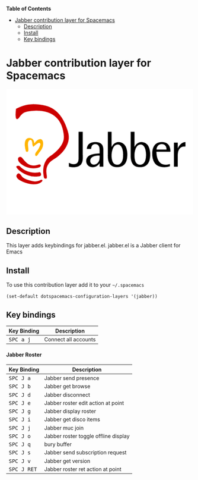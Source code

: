 <!-- markdown-toc start - Don't edit this section. Run M-x markdown-toc/generate-toc again -->
**Table of Contents**

- [Jabber contribution layer for Spacemacs](#jabber-contribution-layer-for-spacemacs)
    - [Description](#description)
    - [Install](#install)
    - [Key bindings](#key-bindings)

<!-- markdown-toc end -->
# Jabber contribution layer for Spacemacs

![logo](img/jabber-logo.gif)


## Description

This layer adds keybindings for jabber.el. jabber.el is a Jabber client for Emacs

## Install

To use this contribution layer add it to your `~/.spacemacs`

```elisp
(set-default dotspacemacs-configuration-layers '(jabber))
```

## Key bindings

Key Binding         | Description
--------------------|-------------------------------
<kbd>SPC a j </kbd> | Connect all accounts

#### Jabber Roster

Key Binding             | Description
------------------------|--------------------------------
<kbd>SPC J a</kbd>      | Jabber send presence
<kbd>SPC J b</kbd>      | Jabber get browse
<kbd>SPC J d</kbd>      | Jabber disconnect
<kbd>SPC J e</kbd>      | Jabber roster edit action at point
<kbd>SPC J g</kbd>      | Jabber display roster
<kbd>SPC J i</kbd>      | Jabber get disco items
<kbd>SPC J j</kbd>      | Jabber muc join
<kbd>SPC J o</kbd>      | Jabber roster toggle offline display
<kbd>SPC J q</kbd>      | bury buffer
<kbd>SPC J s</kbd>      | Jabber send subscription request
<kbd>SPC J v</kbd>      | Jabber get version
<kbd>SPC J RET</kbd>  | Jabber roster ret action at point
